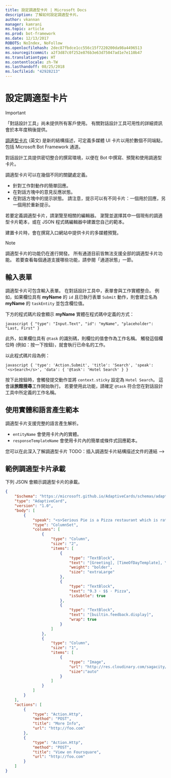 ```yaml
---
title: 設定調適型卡片 | Microsoft Docs
description: 了解如何設定調適型卡片。
author: vkannan
manager: kamrani
ms.topic: article
ms.prod: bot-framework
ms.date: 12/13/2017
ROBOTS: NoIndex, NoFollow
ms.openlocfilehash: 2dec87fbdce1cc556c15f7220200da98a4496513
ms.sourcegitcommit: a2f3d87c0f252e876b3e63d75047ad1e7e110b47
ms.translationtype: HT
ms.contentlocale: zh-TW
ms.lasthandoff: 08/25/2018
ms.locfileid: "42928213"
---
```

# <a name="configure-adaptive-cards"></a>設定調適型卡片
> [!IMPORTANT]
> 「對話設計工具」尚未提供所有客戶使用。 有關對話設計工具可用性的詳細資訊會於本年度稍後提供。

<a href="http://adaptivecards.io" target="_blank">調適型卡片</a> (英文) 是新的結構描述，可定義多媒體 UI 卡片以用於數個不同端點，包括 Microsoft Bot Framework 通道。 

對話設計工具提供密切整合的撰寫環境，以便在 Bot 中撰寫、預覽和使用調適型卡片。 

調適型卡片可以在幾個不同的關鍵處定義。

- 針對工作對動作的簡單回應。
- 在對話方塊中的意見反應狀態。
- 在對話方塊中的提示狀態。 請注意，提示可以有不同卡片：一個用於回應，另一個用於重新提示。

若要定義調適型卡片，請瀏覽至相關的編輯器。 瀏覽並選擇其中一個現有的調適型卡片範本，或在 JSON 程式碼編輯器中建置您自己的範本。 

建置卡片時，會在撰寫入口網站中提供卡片的多媒體預覽。

> [!NOTE]
> 調適型卡片的功能仍在進行開發。 所有通道目前皆無法支援全部的調適型卡片功能。 若要查看每個通道支援哪些功能，請參閱「通道狀態」一節。

## <a name="input-form"></a>輸入表單

調適型卡片可包含輸入表單。 在對話設計工具中，表單會與工作實體整合。 例如，如果欄位具有 **myName** 的 `id` 且已執行表單 `Submit` 動作，則會建立名為 **myName** 的 `taskEntity` 並包含欄位值。 

下方的程式碼片段會顯示 **myName** 實體在程式碼中定義的方式：

``javascript
{
   "type": "Input.Text",
   "id": "myName",
   "placeholder": "Last, First"
}
``

此外，如果欄位具有 `@task` 的識別碼，則欄位的值會作為工作名稱。 觸發這個欄位時 (例如：按一下按鈕)，就會執行已命名的工作。 

以此程式碼片段為例：

``javascript
{
  'type': 'Action.Submit',
  'title': 'Search',
  'speak': '<s>Search</s>',
  'data': {
    '@task': 'Hotel Search'
  }
}
``

按下此按鈕時，會觸發提交動作並將 `context.sticky` 設定為 `Hotel Search`。 這會讓**旅館搜尋**工作開始執行。 若要使用此功能，請確定 `@task` 符合您在對話設計工具中所定義的工作名稱。

## <a name="use-entities-and-language-generation-templates"></a>使用實體和語言產生範本
調適型卡片支援完整的語言產生解析。

* `entityName` 會使用卡片內的實體。
* `responseTemplateName` 會使用卡片內的簡單或條件式回應範本。

您可以在此深入了解調適型卡片 TODO：插入調適型卡片結構描述文件的連結 -->

## <a name="sample-adaptive-card-payload"></a>範例調適型卡片承載

下列 JSON 會顯示調適型卡片的承載。

```json
{
    "$schema": "https://microsoft.github.io/AdaptiveCards/schemas/adaptive-card.json",
    "type": "AdaptiveCard",
    "version": "1.0",
    "body": [
        {
            "speak": "<s>Serious Pie is a Pizza restaurant which is rated 9.3 by customers.</s>",
            "type": "ColumnSet",
            "columns": [
                {
                    "type": "Column",
                    "size": "2",
                    "items": [
                        {
                            "type": "TextBlock",
                            "text": "[Greeting], [TimeOfDayTemplate], You can eat in {location}",
                            "weight": "bolder",
                            "size": "extraLarge"
                        },
                        {
                            "type": "TextBlock",
                            "text": "9.3 · $$ · Pizza",
                            "isSubtle": true
                        },
                        {
                            "type": "TextBlock",
                            "text": "[builtin.feedback.display]",
                            "wrap": true
                        }
                    ]
                },
                {
                    "type": "Column",
                    "size": "1",
                    "items": [
                        {
                            "type": "Image",
                            "url": "http://res.cloudinary.com/sagacity/image/upload/c_crop,h_670,w_635,x_0,y_0/c_scale,w_640/v1397425743/Untitled-4_lviznp.jpg",
                            "size":"auto"
                        }
                    ]
                }
            ]
        }
    ],
    "actions": [
        {
            "type": "Action.Http",
            "method": "POST",
            "title": "More Info",
            "url": "http://foo.com"
        },
        {
            "type": "Action.Http",
            "method": "POST",
            "title": "View on Foursquare",
            "url": "http://foo.com"
        }
    ]
}
```

